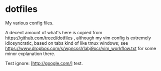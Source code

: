 dotfiles
========

My various config files.

A decent amount of what's here is copied from
https://github.com/treed/dotfiles , although my vim config is
extremely idiosyncratic, based on tabs kind of like tmux windows;
see https://www.dropbox.com/s/wpncssh1abj9ocr/vim_workflow.txt
for some minor explanation there.

Test ignore: [http://google.com/] test.

